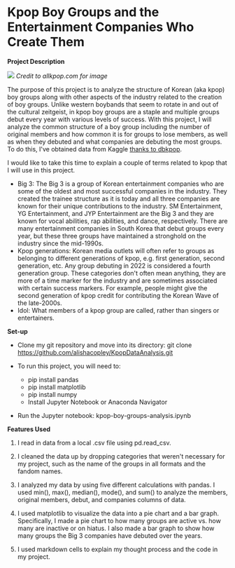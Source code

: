 # **Kpop Boy Groups and the Entertainment Companies Who Create Them** #

**Project Description**

![](https://user-images.githubusercontent.com/105595555/180062468-db33ce72-6609-4f5c-9a79-066538397ba1.png)
*Credit to allkpop.com for image*

The purpose of this project is to analyze the structure of Korean (aka kpop) boy groups along with other aspects of the industry related to the creation of boy groups. Unlike western boybands that seem to rotate in and out of the cultural zeitgeist, in kpop boy groups are a staple and multiple groups debut every year with various levels of success. With this project, I will analyze the common structure of a boy group including the number of original members and how common it is for groups to lose members, as well as when they debuted and what companies are debuting the most groups. To do this, I've obtained data from Kaggle [thanks to dbkpop](https://www.kaggle.com/code/mpwolke/kpop-idols-boy-groups/data?select=kpop_idols_boy_groups.csv).

I would like to take this time to explain a couple of terms related to kpop that I will use in this project.

* Big 3: The Big 3 is a group of Korean entertainment companies who are some of the oldest and most successful companies in the industry. They created the trainee structure as it is today and all three companies are known for their unique contributions to the industry. SM Entertainment, YG Entertainment, and JYP Entertainment are the Big 3 and they are known for vocal abilities, rap abilities, and dance, respectively. There are many entertainment companies in South Korea that debut groups every year, but these three groups have maintained a stronghold on the industry since the mid-1990s.
* Kpop generations: Korean media outlets will often refer to groups as belonging to different generations of kpop, e.g. first generation, second generation, etc. Any group debuting in 2022 is considered a fourth generation group. These categories don't often mean anything, they are more of a time marker for the industry and are sometimes associated with certain success markers. For example, people might give the second generation of kpop credit for contributing the Korean Wave of the late-2000s.
* Idol: What members of a kpop group are called, rather than singers or entertainers.

**Set-up**

* Clone my git repository and move into its directory: git clone https://github.com/alishacopley/KpopDataAnalysis.git

* To run this project, you will need to:
  * pip install pandas
  * pip install matplotlib
  * pip install numpy
  * Install Jupyter Notebook or Anaconda Navigator

* Run the Jupyter notebook: kpop-boy-groups-analysis.ipynb

**Features Used**

1. I read in data from a local .csv file using pd.read_csv.

2. I cleaned the data up by dropping categories that weren't necessary for my project, such as the name of the groups in all formats and the fandom names.   

3.  I analyzed my data by using five different calculations with pandas. I used min(), max(), median(), mode(), and sum() to analyze the members, original members, debut, and companies columns of data.

4. I used matplotlib to visualize the data into a pie chart and a bar graph. Specifically, I made a pie chart to how many groups are active vs. how many are inactive or on hiatus. I also made a bar graph to show how many groups the Big 3 companies have debuted over the years.

5. I used markdown cells to explain my thought process and the code in my project.
